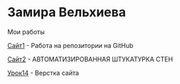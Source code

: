 
# Замира Вельхиева
Мои работы

[Сайт1](https://velhieva.github.io/lesson_12/ "Моя готовая домашка") - Работа на репозитории на GitHub

[Сайт2](https://velhieva.github.io/plaster_wall/ "Штукатурка стен") - АВТОМАТИЗИРОВАННАЯ ШТУКАТУРКА СТЕН

[Урок14](https://velhieva.github.io/lesson_14/ "Домашка по сладу") - Верстка сайта
